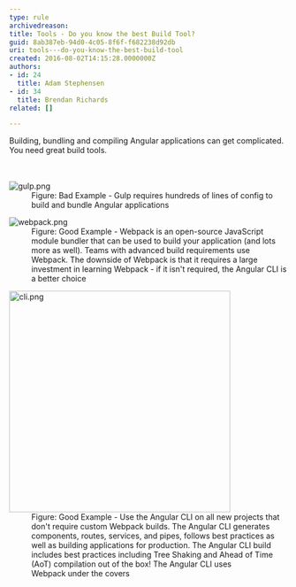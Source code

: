 ```yaml
---
type: rule
archivedreason: 
title: Tools - Do you know the best Build Tool?
guid: 8ab387eb-94d0-4c05-8f6f-f682238d92db
uri: tools---do-you-know-the-best-build-tool
created: 2016-08-02T14:15:28.0000000Z
authors:
- id: 24
  title: Adam Stephensen
- id: 34
  title: Brendan Richards
related: []

---
```



​Building, bundling and compiling Angular&#160;applications can get complicated. You need great build tools.<br>
<br><excerpt class='endintro'></excerpt><br>
<dl class="badImage"><dt> <img alt="gulp.png" src="/PublishingImages/gulp.png" /> </dt><dd>Figure&#58; Bad Example - Gulp requires hundreds of lines of config to build and bundle Angular applications<br></dd></dl><dl class="goodImage"><dt> <img alt="webpack.png" src="/PublishingImages/webpack.png" /> <br>
   </dt><dd>Figure&#58; Good Example - Webpack is an open-source JavaScript module bundler that can be used to build your application (and lots more as well). Teams with advanced build requirements use Webpack. The downside of Webpack is that it requires a large investment in learning Webpack - if it isn't required, the Angular CLI is a better choice</dd></dl><dl class="goodImage"><dt> <img alt="cli.png" src="/PublishingImages/cli.png" style="width&#58;400px;" /> </dt><dd>Figure&#58; Good Example - Use the&#160;Angular CLI on all new projects that don't require custom Webpack builds. The Angular CLI generates components, routes, services, and pipes, follows&#160;best practices as well as building applications for production. The Angular CLI build includes best practices including Tree Shaking and Ahead of Time (AoT) compilation out of the box! The Angular CLI uses Webpack&#160;under the covers​&#160;<br></dd></dl>


